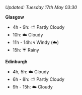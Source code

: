 *Updated: Tuesday 17th May 03:30*

**Glasgow**

* 4h - 9h: :partly_sunny: Partly Cloudy
* 10h: :cloud: Cloudy
* 11h - 14h: :cyclone: Windy (:cloud:)
* 15h: :umbrella: Rainy

**Edinburgh**

* 4h, 5h: :cloud: Cloudy
* 6h - 8h: :partly_sunny: Partly Cloudy
* 9h - 15h: :cloud: Cloudy
